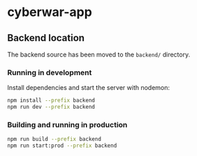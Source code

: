 # cyberwar-app

## Backend location

The backend source has been moved to the `backend/` directory.

### Running in development

Install dependencies and start the server with nodemon:

```bash
npm install --prefix backend
npm run dev --prefix backend
```

### Building and running in production

```bash
npm run build --prefix backend
npm run start:prod --prefix backend
```

